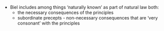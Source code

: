 - Biel includes among things ‘naturally known’ as part of natural law both:
    - the necessary consequences of the principles
    - subordinate precepts - non-necessary consequences that are ‘very consonant’ with the principles